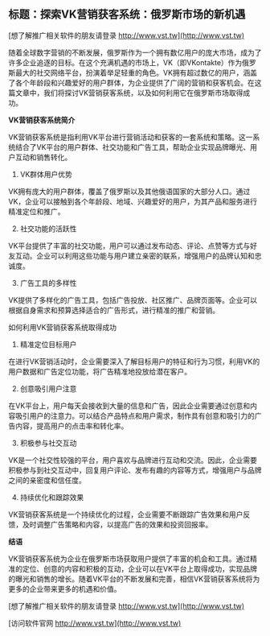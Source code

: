 ## **标题：探索VK营销获客系统：俄罗斯市场的新机遇**

[想了解推广相关软件的朋友请登录 http://www.vst.tw](http://www.vst.tw)

随着全球数字营销的不断发展，俄罗斯作为一个拥有数亿用户的庞大市场，成为了许多企业追逐的目标。在这个充满机遇的市场上，VK（即VKontakte）作为俄罗斯最大的社交网络平台，扮演着举足轻重的角色。VK拥有超过数亿的用户，涵盖了各个年龄段和兴趣爱好的用户群体，为企业提供了广阔的营销和获客机会。在这篇文章中，我们将探讨VK营销获客系统，以及如何利用它在俄罗斯市场取得成功。

**VK营销获客系统简介**

VK营销获客系统是指利用VK平台进行营销活动和获客的一套系统和策略。这一系统结合了VK平台的用户群体、社交功能和广告工具，帮助企业实现品牌曝光、用户互动和销售转化。

1. VK群体用户优势

VK拥有庞大的用户群体，覆盖了俄罗斯以及其他俄语国家的大部分人口。通过VK，企业可以接触到各个年龄段、地域、兴趣爱好的用户，为其产品和服务进行精准定位和推广。

2. 社交功能的活跃性

VK平台提供了丰富的社交功能，用户可以通过发布动态、评论、点赞等方式与好友互动。企业可以利用这些功能与用户建立亲密的联系，增强用户的品牌认知和忠诚度。

3. 广告工具的多样性

VK提供了多样化的广告工具，包括广告投放、社区推广、品牌页面等。企业可以根据自身需求和预算选择适合的广告形式，进行精准的推广和营销。

如何利用VK营销获客系统取得成功
1. 精准定位目标用户

在进行VK营销活动时，企业需要深入了解目标用户的特征和行为习惯，利用VK的用户数据和广告定位功能，将广告精准地投放给潜在客户。

2. 创意吸引用户注意

在VK平台上，用户每天会接收到大量的信息和广告，因此企业需要通过创意和内容吸引用户的注意力。可以结合产品特点和用户需求，制作具有创意和吸引力的广告内容，提高用户的点击率和转化率。

3. 积极参与社交互动

VK是一个社交性较强的平台，用户喜欢与品牌进行互动和交流。因此，企业需要积极参与到社交互动中，回复用户评论、发布有趣的内容等方式，增强用户与品牌之间的亲密度和信任度。

4. 持续优化和跟踪效果

VK营销获客系统是一个持续优化的过程，企业需要不断跟踪广告效果和用户反馈，及时调整广告策略和内容，以提高广告的效果和投资回报率。

**结语**

VK营销获客系统为企业在俄罗斯市场获取用户提供了丰富的机会和工具。通过精准的定位、创意的内容和积极的互动，企业可以在VK平台上取得成功，实现品牌的曝光和销售的增长。随着VK平台的不断发展和完善，相信VK营销获客系统将为更多的企业带来更多的机遇和价值。

[想了解推广相关软件的朋友请登录 http://www.vst.tw](http://www.vst.tw)


[访问软件官网 http://www.vst.tw](http://www.vst.tw)
